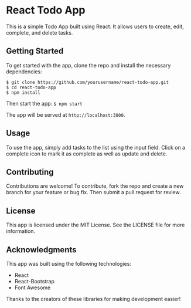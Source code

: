 # React Todo App

This is a simple Todo App built using React. It allows users to create, edit, complete, and delete tasks.

## Getting Started

To get started with the app, clone the repo and install the necessary dependencies:
```
$ git clone https://github.com/yourusername/react-todo-app.git
$ cd react-todo-app
$ npm install
```

Then start the app: `$ npm start`

The app will be served at `http://localhost:3000`.

## Usage

To use the app, simply add tasks to the list using the input field. Click on a complete icon to mark it as complete as well as update and delete.

## Contributing

Contributions are welcome! To contribute, fork the repo and create a new branch for your feature or bug fix. Then submit a pull request for review.

## License

This app is licensed under the MIT License. See the LICENSE file for more information.

## Acknowledgments

This app was built using the following technologies:

- React
- React-Bootstrap
- Font Awesome

Thanks to the creators of these libraries for making development easier!
